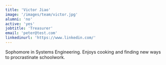 ```yaml
---
title: 'Victor Jiao'
image: '/images/team/victor.jpg'
alumni: 'no'
active: 'yes'
jobtitle: 'Treasurer'
email: 'peter@test.com'
linkedinurl: 'https://www.linkedin.com/'
---
```


Sophomore in Systems Engineering. Enjoys cooking and finding new ways to procrastinate schoolwork.
